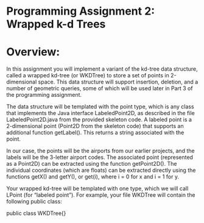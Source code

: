 # Programming Assignment 2: Wrapped k-d Trees

# Overview: 

In this assignment you will implement a variant of the kd-tree data structure, called
a wrapped kd-tree (or WKDTree) to store a set of points in 2-dimensional space. This data
structure will support insertion, deletion, and a number of geometric queries, some of which
will be used later in Part 3 of the programming assignment.

The data structure will be templated with the point type, which is any class that implements
the Java interface LabeledPoint2D, as described in the file LabeledPoint2D.java from the
provided skeleton code. A labeled point is a 2-dimensional point (Point2D from the skeleton
code) that supports an additional function getLabel(). This returns a string associated with
the point.

In our case, the points will be the airports from our earlier projects, and the labels will be
the 3-letter airport codes. The associated point (represented as a Point2D) can be extracted
using the function getPoint2D(). The individual coordinates (which are floats) can be
extracted directly using the functions getX() and getY(), or get(i), where i = 0 for x and
i = 1 for y.

Your wrapped kd-tree will be templated with one type, which we will call LPoint (for “labeled
point”). For example, your file WKDTree will contain the following public class:

public class WKDTree<LPoint extends LabeledPoint2D>{}

